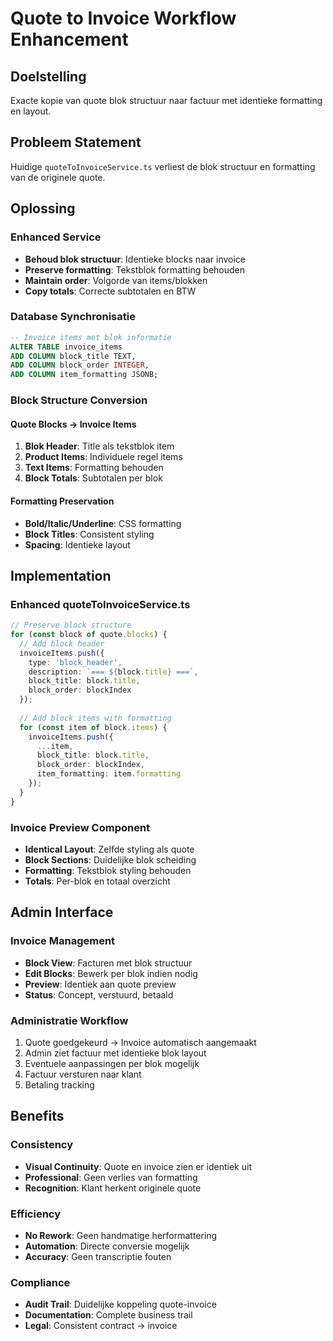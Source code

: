 # Quote to Invoice Workflow Enhancement

## Doelstelling
Exacte kopie van quote blok structuur naar factuur met identieke formatting en layout.

## Probleem Statement
Huidige `quoteToInvoiceService.ts` verliest de blok structuur en formatting van de originele quote.

## Oplossing

### Enhanced Service
- **Behoud blok structuur**: Identieke blocks naar invoice
- **Preserve formatting**: Tekstblok formatting behouden
- **Maintain order**: Volgorde van items/blokken
- **Copy totals**: Correcte subtotalen en BTW

### Database Synchronisatie
```sql
-- Invoice items met blok informatie
ALTER TABLE invoice_items 
ADD COLUMN block_title TEXT,
ADD COLUMN block_order INTEGER,
ADD COLUMN item_formatting JSONB;
```

### Block Structure Conversion

#### Quote Blocks → Invoice Items
1. **Blok Header**: Title als tekstblok item
2. **Product Items**: Individuele regel items
3. **Text Items**: Formatting behouden
4. **Block Totals**: Subtotalen per blok

#### Formatting Preservation
- **Bold/Italic/Underline**: CSS formatting
- **Block Titles**: Consistent styling
- **Spacing**: Identieke layout

## Implementation

### Enhanced quoteToInvoiceService.ts
```typescript
// Preserve block structure
for (const block of quote.blocks) {
  // Add block header
  invoiceItems.push({
    type: 'block_header',
    description: `=== ${block.title} ===`,
    block_title: block.title,
    block_order: blockIndex
  });
  
  // Add block items with formatting
  for (const item of block.items) {
    invoiceItems.push({
      ...item,
      block_title: block.title,
      block_order: blockIndex,
      item_formatting: item.formatting
    });
  }
}
```

### Invoice Preview Component
- **Identical Layout**: Zelfde styling als quote
- **Block Sections**: Duidelijke blok scheiding  
- **Formatting**: Tekstblok styling behouden
- **Totals**: Per-blok en totaal overzicht

## Admin Interface

### Invoice Management
- **Block View**: Facturen met blok structuur
- **Edit Blocks**: Bewerk per blok indien nodig
- **Preview**: Identiek aan quote preview
- **Status**: Concept, verstuurd, betaald

### Administratie Workflow
1. Quote goedgekeurd → Invoice automatisch aangemaakt
2. Admin ziet factuur met identieke blok layout
3. Eventuele aanpassingen per blok mogelijk
4. Factuur versturen naar klant
5. Betaling tracking

## Benefits

### Consistency
- **Visual Continuity**: Quote en invoice zien er identiek uit
- **Professional**: Geen verlies van formatting
- **Recognition**: Klant herkent originele quote

### Efficiency
- **No Rework**: Geen handmatige herformattering
- **Automation**: Directe conversie mogelijk
- **Accuracy**: Geen transcriptie fouten

### Compliance
- **Audit Trail**: Duidelijke koppeling quote-invoice
- **Documentation**: Complete business trail
- **Legal**: Consistent contract → invoice